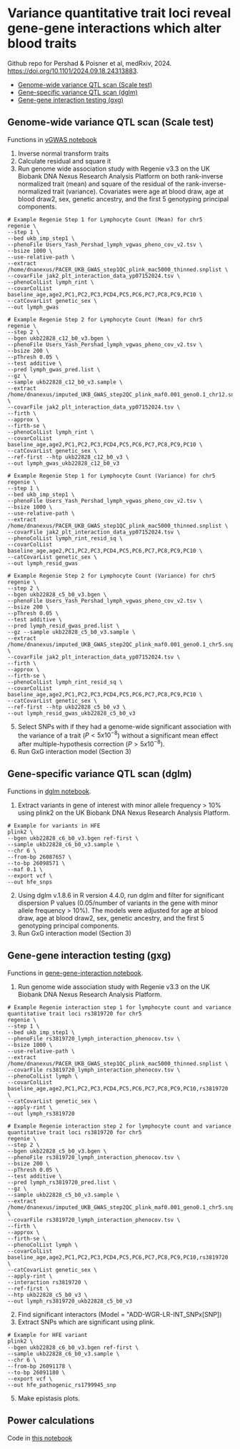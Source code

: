 # Variance quantitative trait loci reveal gene-gene interactions which alter blood traits

Github repo for Pershad & Poisner et al, medRxiv, 2024. https://doi.org/10.1101/2024.09.18.24313883.


<!--ts-->
   * [Genome-wide variance QTL scan (Scale test)](#scale)
   * [Gene-specific variance QTL scan (dglm)](#dglm)
   * [Gene-gene interaction testing (gxg)](#gxg)
<!--te-->

## Genome-wide variance QTL scan (Scale test)

Functions in [vGWAS notebook](https://github.com/bicklab/gxg-interaction-modeling/blob/main/vGWAS_code.ipynb)

1. Inverse normal transform traits
2. Calculate residual and square it
3. Run genome wide association study with Regenie v3.3 on the UK Biobank DNA Nexus Research Analysis Platform on both rank-inverse normalized trait (mean) and square of the residual of the rank-inverse-normalized trait (variance). Covariates were age at blood draw, age at blood draw2, sex, genetic ancestry, and the first 5 genotyping principal components.
```
# Example Regenie Step 1 for Lymphocyte Count (Mean) for chr5 
regenie \
--step 1 \
--bed ukb_imp_step1 \
--phenoFile Users_Yash_Pershad_lymph_vgwas_pheno_cov_v2.tsv \
--bsize 1000 \
--use-relative-path \
--extract /home/dnanexus/PACER_UKB_GWAS_step1QC_plink_mac5000_thinned.snplist \
--covarFile jak2_plt_interaction_data_yp07152024.tsv \
--phenoColList lymph_rint \
--covarColList baseline_age,age2,PC1,PC2,PC3,PCD4,PC5,PC6,PC7,PC8,PC9,PC10 \
--catCovarList genetic_sex \
--out lymph_gwas

# Example Regenie Step 2 for Lymphocyte Count (Mean) for chr5
regenie \
--step 2 \
--bgen ukb22828_c12_b0_v3.bgen \
--phenoFile Users_Yash_Pershad_lymph_vgwas_pheno_cov_v2.tsv \
--bsize 200 \
--pThresh 0.05 \
--test additive \
--pred lymph_gwas_pred.list \
--gz \
--sample ukb22828_c12_b0_v3.sample \
--extract /home/dnanexus/imputed_UKB_GWAS_step2QC_plink_maf0.001_geno0.1_chr12.snplist \
--covarFile jak2_plt_interaction_data_yp07152024.tsv \
--firth \
--approx \
--firth-se \
--phenoColList lymph_rint \
--covarColList baseline_age,age2,PC1,PC2,PC3,PCD4,PC5,PC6,PC7,PC8,PC9,PC10 \
--catCovarList genetic_sex \
--ref-first --htp ukb22828_c12_b0_v3 \
--out lymph_gwas_ukb22828_c12_b0_v3

# Example Regenie Step 1 for Lymphocyte Count (Variance) for chr5 
regenie \
--step 1 \
--bed ukb_imp_step1 \
--phenoFile Users_Yash_Pershad_lymph_vgwas_pheno_cov_v2.tsv \
--bsize 1000 \
--use-relative-path \
--extract /home/dnanexus/PACER_UKB_GWAS_step1QC_plink_mac5000_thinned.snplist \
--covarFile jak2_plt_interaction_data_yp07152024.tsv \
--phenoColList lymph_rint_resid_sq \
--covarColList baseline_age,age2,PC1,PC2,PC3,PCD4,PC5,PC6,PC7,PC8,PC9,PC10 \
--catCovarList genetic_sex \
--out lymph_resid_gwas

# Example Regenie Step 2 for Lymphocyte Count (Variance) for chr5
regenie \
--step 2 \
--bgen ukb22828_c5_b0_v3.bgen \
--phenoFile Users_Yash_Pershad_lymph_vgwas_pheno_cov_v2.tsv \
--bsize 200 \
--pThresh 0.05 \
--test additive \
--pred lymph_resid_gwas_pred.list \
--gz --sample ukb22828_c5_b0_v3.sample \
--extract /home/dnanexus/imputed_UKB_GWAS_step2QC_plink_maf0.001_geno0.1_chr5.snplist \
--covarFile jak2_plt_interaction_data_yp07152024.tsv \
--firth \
--approx \
--firth-se \
--phenoColList lymph_rint_resid_sq \
--covarColList baseline_age,age2,PC1,PC2,PC3,PCD4,PC5,PC6,PC7,PC8,PC9,PC10 \
--catCovarList genetic_sex \
--ref-first --htp ukb22828_c5_b0_v3 \
--out lymph_resid_gwas_ukb22828_c5_b0_v3

```
5. Select SNPs with if they had a genome-wide significant association with the variance of a trait ($P < 5x10^{-8}$) without a significant mean effect after multiple-hypothesis correction ($P > 5x10^{-8}$).
6. Run GxG interaction model (Section 3)


## Gene-specific variance QTL scan (dglm)
Functions in [dglm notebook](https://github.com/bicklab/gxg-interaction-modeling/blob/main/dglm_notebook.ipynb).
1. Extract variants in gene of interest with minor allele frequency > 10% using plink2 on the UK Biobank DNA Nexus Research Analysis Platform.
```
# Example for variants in HFE
plink2 \
--bgen ukb22828_c6_b0_v3.bgen ref-first \
--sample ukb22828_c6_b0_v3.sample \
--chr 6 \
--from-bp 26087657 \
--to-bp 26098571 \
--maf 0.1 \
--export vcf \
--out hfe_snps
```
2. Using dglm v.1.8.6 in R version 4.4.0, run dglm and filter for significant dispersion P values (0.05/number of variants in the gene with minor allele frequency > 10%). The models were adjusted for age at blood draw, age at blood draw2, sex, genetic ancestry, and the first 5 genotyping principal components.
3. Run GxG interaction model (Section 3)

## Gene-gene interaction testing (gxg)
Functions in [gene-gene-interaction notebook](https://github.com/bicklab/gxg-interaction-modeling/blob/main/gene-gene-interaction_code.ipynb).

1. Run genome wide association study with Regenie v3.3 on the UK Biobank DNA Nexus Research Analysis Platform.
```
# Example Regenie interaction step 1 for lymphocyte count and variance quantitative trait loci rs3819720 for chr5
regenie \
--step 1 \
--bed ukb_imp_step1 \
--phenoFile rs3819720_lymph_interaction_phenocov.tsv \
--bsize 1000 \
--use-relative-path \
--extract /home/dnanexus/PACER_UKB_GWAS_step1QC_plink_mac5000_thinned.snplist \
--covarFile rs3819720_lymph_interaction_phenocov.tsv \
--phenoColList lymph \
--covarColList baseline_age,age2,PC1,PC2,PC3,PCD4,PC5,PC6,PC7,PC8,PC9,PC10,rs3819720 \
--catCovarList genetic_sex \
--apply-rint \
--out lymph_rs3819720

# Example Regenie interaction step 2 for lymphocyte count and variance quantitative trait loci rs3819720 for chr5
regenie \
--step 2 \
--bgen ukb22828_c5_b0_v3.bgen \
--phenoFile rs3819720_lymph_interaction_phenocov.tsv \
--bsize 200 \
--pThresh 0.05 \
--test additive \
--pred lymph_rs3819720_pred.list \
--gz \
--sample ukb22828_c5_b0_v3.sample \
--extract /home/dnanexus/imputed_UKB_GWAS_step2QC_plink_maf0.001_geno0.1_chr5.snplist \
--covarFile rs3819720_lymph_interaction_phenocov.tsv \
--firth \
--approx \
--firth-se \
--phenoColList lymph \
--covarColList baseline_age,age2,PC1,PC2,PC3,PCD4,PC5,PC6,PC7,PC8,PC9,PC10,rs3819720 \
--catCovarList genetic_sex \
--apply-rint \
--interaction rs3819720 \
--ref-first \
--htp ukb22828_c5_b0_v3 \
--out lymph_rs3819720_ukb22828_c5_b0_v3
```
2. Find significant interactors (Model = "ADD-WGR-LR-INT_SNPx[SNP])
3. Extract SNPs which are significant using plink.
```
# Example for HFE variant
plink2 \
--bgen ukb22828_c6_b0_v3.bgen ref-first \
--sample ukb22828_c6_b0_v3.sample \
--chr 6 \
--from-bp 26091178 \
--to-bp 26091180 \
--export vcf \
--out hfe_pathogenic_rs1799945_snp
```
5. Make epistasis plots.

## Power calculations
Code in [this notebook](https://github.com/bicklab/gxg-interaction-modeling/blob/main/Epistasis%20power%20calculations.ipynb)
